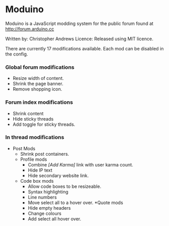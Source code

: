 
# Moduino

Moduino is a JavaScript modding system for the public forum found at http://forum.arduino.cc

Written by:	Christopher Andrews
Licence:	Released using MIT licence.

There are currently 17 modifications available. Each mod can be disabled in the config.

### Global forum modifications

* Resize width of content.
* Shrink the page banner.
* Remove shopping icon.

### Forum index modifications

* Shrink content
* Hide sticky threads
* Add toggle for sticky threads.

### In thread modifications

* Post Mods
  * Shrink post containers.
  * Profile mods
    * Combine *[Add Karma]* link with user karma count.
    * Hide IP text
    * Hide secondary website link.
  * Code box mods
    * Allow code boxes to be resizeable.
    * Syntax highlighting
    * Line numbers
    * Move select all to a hover over.
  *Quote mods
    * Hide empty headers
	* Change colours
	* Add select all hover over.


